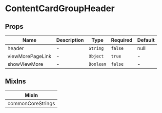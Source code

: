 # ContentCardGroupHeader

## Props

<!-- @vuese:ContentCardGroupHeader:props:start -->
|Name|Description|Type|Required|Default|
|---|---|---|---|---|
|header|-|`String`|`false`|null|
|viewMorePageLink|-|`Object`|`true`|-|
|showViewMore|-|`Boolean`|`false`|-|

<!-- @vuese:ContentCardGroupHeader:props:end -->


## MixIns

<!-- @vuese:ContentCardGroupHeader:mixIns:start -->
|MixIn|
|---|
|commonCoreStrings|

<!-- @vuese:ContentCardGroupHeader:mixIns:end -->
